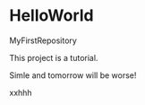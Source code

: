 # HelloWorld
MyFirstRepository

This project is a tutorial.

Simle and tomorrow will be worse!

xxhhh
